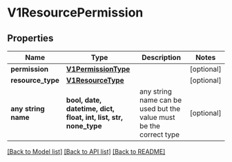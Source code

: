 # V1ResourcePermission


## Properties
Name | Type | Description | Notes
------------ | ------------- | ------------- | -------------
**permission** | [**V1PermissionType**](V1PermissionType.md) |  | [optional] 
**resource_type** | [**V1ResourceType**](V1ResourceType.md) |  | [optional] 
**any string name** | **bool, date, datetime, dict, float, int, list, str, none_type** | any string name can be used but the value must be the correct type | [optional]

[[Back to Model list]](../README.md#documentation-for-models) [[Back to API list]](../README.md#documentation-for-api-endpoints) [[Back to README]](../README.md)



